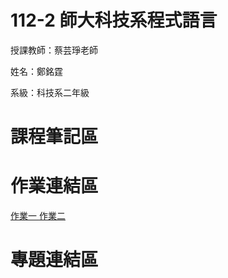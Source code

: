 # 112-2 師大科技系程式語言

授課教師：蔡芸琤老師

姓名：鄭銘霆

系級：科技系二年級

# 課程筆記區

# 作業連結區

<a href="https://github.com/MartinMartout/web/blob/main/Untitled.ipynb"> 作業一 <a>
<a href="https://github.com/MartinMartout/web/blob/main/Pokemon%20Data.ipynb"> 作業二 <a> 
# 專題連結區
